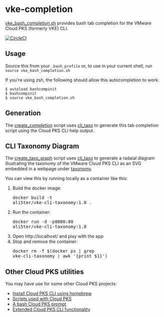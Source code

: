 # vke-completion
[vke_bash_completion.sh](vke_bash_completion.sh) provides bash tab completion
for the VMware Cloud PKS (formerly VKE) CLI.

[![CircleCI](https://circleci.com/gh/ali5ter/vke-completion.svg?style=svg)](https://circleci.com/gh/ali5ter/vke-completion)

## Usage
Source this from your `.bash_profile` or, to use in your current shell, run 
`source vke_bash_completion.sh`

If you're using zsh, the following should allow this autocompletion to work:

    $ autoload bashcompinit
    $ bashcompinit
    $ source vke_bash_completion.sh

## Generation
The [create_completion](create_completion) script uses [cli_taxo](https://github.com/ali5ter/cli_taxo)
to generate this tab completion script using the Cloud PKS CLI help output.

## CLI Taxonomy Diagram
The [create_taxo_graph](create_taxo_graph) script uses [cli_taxo](https://github.com/ali5ter/cli_taxo)
to generate a radaial diagram illustrating the taxonomy of the VMware
Cloud PKS CLI as an SVG embedded in a webpage under [taxonomy](taxonomy).

You can view this by running locally as a container like this:
1. Build the docker image: <pre>docker build -t ali5ter/vke-cli-taxonomy:1.0 .</pre>
2. Run the container: <pre>docker run -d -p8080:80 ali5ter/vke-cli-taxonomy:1.0</pre>
3. Open http://localhost/ and play with the app
4. Stop and remove the container: <pre>docker rm -f $(docker ps | grep vke-cli-taxonomy | awk '{print $1}')</pre>

## Other Cloud PKS utilities
You may have use for some other Cloud PKS projects:
* [Install Cloud PKS CLI using homebrew](https://github.com/ali5ter/homebrew-vke-cli)
* [Scripts used with Cloud PKS](https://github.com/ali5ter/vmware_scripts/tree/master/vke)
* [A bash Cloud PKS prompt](https://github.com/ali5ter/vke-prompt)
* [Extended Cloud PKS CLI functionality](https://github.com/ali5ter/vke-cli-extended)

